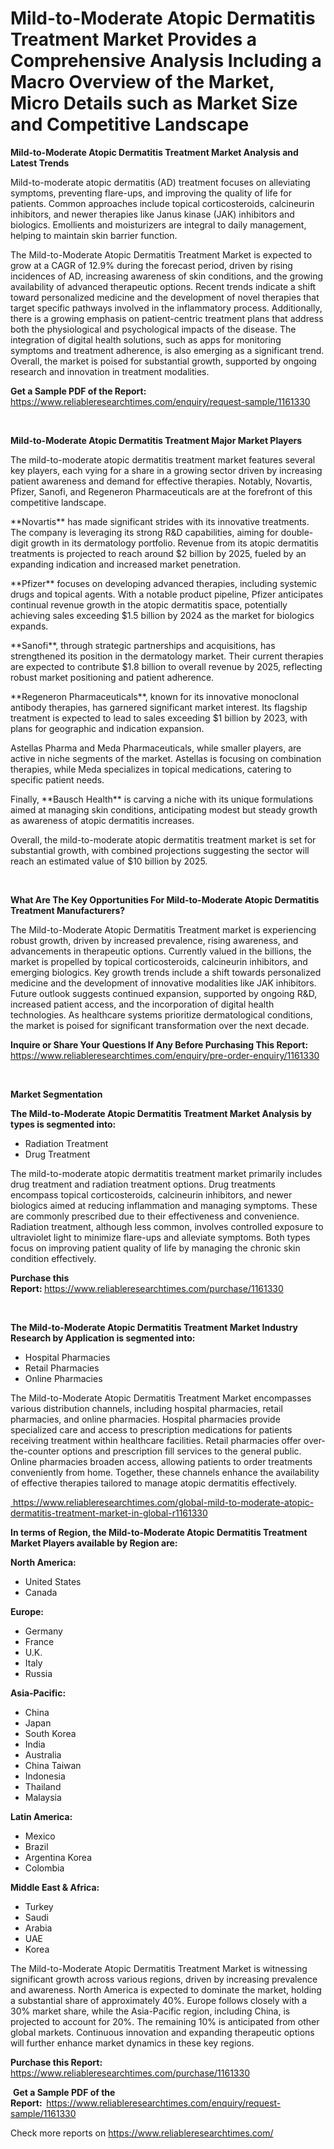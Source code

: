 <p><h1>Mild-to-Moderate Atopic Dermatitis Treatment Market Provides a Comprehensive Analysis Including a Macro Overview of the Market, Micro Details such as Market Size and Competitive Landscape</h1></p><p><strong>Mild-to-Moderate Atopic Dermatitis Treatment Market Analysis and Latest Trends</strong></p>
<p><p>Mild-to-moderate atopic dermatitis (AD) treatment focuses on alleviating symptoms, preventing flare-ups, and improving the quality of life for patients. Common approaches include topical corticosteroids, calcineurin inhibitors, and newer therapies like Janus kinase (JAK) inhibitors and biologics. Emollients and moisturizers are integral to daily management, helping to maintain skin barrier function.</p><p>The Mild-to-Moderate Atopic Dermatitis Treatment Market is expected to grow at a CAGR of 12.9% during the forecast period, driven by rising incidences of AD, increasing awareness of skin conditions, and the growing availability of advanced therapeutic options. Recent trends indicate a shift toward personalized medicine and the development of novel therapies that target specific pathways involved in the inflammatory process. Additionally, there is a growing emphasis on patient-centric treatment plans that address both the physiological and psychological impacts of the disease. The integration of digital health solutions, such as apps for monitoring symptoms and treatment adherence, is also emerging as a significant trend. Overall, the market is poised for substantial growth, supported by ongoing research and innovation in treatment modalities.</p></p>
<p><strong>Get a Sample PDF of the Report:&nbsp;</strong> <a href="https://www.reliableresearchtimes.com/enquiry/request-sample/1161330?utm_campaign=3016&utm_medium=2&utm_source=Github&utm_content=ia&utm_term=22032025&utm_id=mild-to-moderate-atopic-dermatitis-treatment">https://www.reliableresearchtimes.com/enquiry/request-sample/1161330</a></p>
<p>&nbsp;</p>
<p><strong>Mild-to-Moderate Atopic Dermatitis Treatment Major Market Players</strong></p>
<p><p>The mild-to-moderate atopic dermatitis treatment market features several key players, each vying for a share in a growing sector driven by increasing patient awareness and demand for effective therapies. Notably, Novartis, Pfizer, Sanofi, and Regeneron Pharmaceuticals are at the forefront of this competitive landscape.</p><p>**Novartis** has made significant strides with its innovative treatments. The company is leveraging its strong R&D capabilities, aiming for double-digit growth in its dermatology portfolio. Revenue from its atopic dermatitis treatments is projected to reach around $2 billion by 2025, fueled by an expanding indication and increased market penetration.</p><p>**Pfizer** focuses on developing advanced therapies, including systemic drugs and topical agents. With a notable product pipeline, Pfizer anticipates continual revenue growth in the atopic dermatitis space, potentially achieving sales exceeding $1.5 billion by 2024 as the market for biologics expands.</p><p>**Sanofi**, through strategic partnerships and acquisitions, has strengthened its position in the dermatology market. Their current therapies are expected to contribute $1.8 billion to overall revenue by 2025, reflecting robust market positioning and patient adherence.</p><p>**Regeneron Pharmaceuticals**, known for its innovative monoclonal antibody therapies, has garnered significant market interest. Its flagship treatment is expected to lead to sales exceeding $1 billion by 2023, with plans for geographic and indication expansion.</p><p>Astellas Pharma and Meda Pharmaceuticals, while smaller players, are active in niche segments of the market. Astellas is focusing on combination therapies, while Meda specializes in topical medications, catering to specific patient needs.</p><p>Finally, **Bausch Health** is carving a niche with its unique formulations aimed at managing skin conditions, anticipating modest but steady growth as awareness of atopic dermatitis increases.</p><p>Overall, the mild-to-moderate atopic dermatitis treatment market is set for substantial growth, with combined projections suggesting the sector will reach an estimated value of $10 billion by 2025.</p></p>
<p>&nbsp;</p>
<p><strong>What Are The Key Opportunities For Mild-to-Moderate Atopic Dermatitis Treatment Manufacturers?</strong></p>
<p><p>The Mild-to-Moderate Atopic Dermatitis Treatment market is experiencing robust growth, driven by increased prevalence, rising awareness, and advancements in therapeutic options. Currently valued in the billions, the market is propelled by topical corticosteroids, calcineurin inhibitors, and emerging biologics. Key growth trends include a shift towards personalized medicine and the development of innovative modalities like JAK inhibitors. Future outlook suggests continued expansion, supported by ongoing R&D, increased patient access, and the incorporation of digital health technologies. As healthcare systems prioritize dermatological conditions, the market is poised for significant transformation over the next decade.</p></p>
<p><strong>Inquire or Share Your Questions If Any Before Purchasing This Report:</strong> <a href="https://www.reliableresearchtimes.com/enquiry/pre-order-enquiry/1161330?utm_campaign=3016&utm_medium=2&utm_source=Github&utm_content=ia&utm_term=22032025&utm_id=mild-to-moderate-atopic-dermatitis-treatment">https://www.reliableresearchtimes.com/enquiry/pre-order-enquiry/1161330</a></p>
<p>&nbsp;</p>
<p><strong>Market Segmentation</strong></p>
<p><strong>The Mild-to-Moderate Atopic Dermatitis Treatment Market Analysis by types is segmented into:</strong></p>
<p><ul><li>Radiation Treatment</li><li>Drug Treatment</li></ul></p>
<p><p>The mild-to-moderate atopic dermatitis treatment market primarily includes drug treatment and radiation treatment options. Drug treatments encompass topical corticosteroids, calcineurin inhibitors, and newer biologics aimed at reducing inflammation and managing symptoms. These are commonly prescribed due to their effectiveness and convenience. Radiation treatment, although less common, involves controlled exposure to ultraviolet light to minimize flare-ups and alleviate symptoms. Both types focus on improving patient quality of life by managing the chronic skin condition effectively.</p></p>
<p><strong>Purchase this Report:&nbsp;</strong><a href="https://www.reliableresearchtimes.com/purchase/1161330?utm_campaign=3016&utm_medium=2&utm_source=Github&utm_content=ia&utm_term=22032025&utm_id=mild-to-moderate-atopic-dermatitis-treatment">https://www.reliableresearchtimes.com/purchase/1161330</a></p>
<p>&nbsp;</p>
<p><strong>The Mild-to-Moderate Atopic Dermatitis Treatment Market Industry Research by Application is segmented into:</strong></p>
<p><ul><li>Hospital Pharmacies</li><li>Retail Pharmacies</li><li>Online Pharmacies</li></ul></p>
<p><p>The Mild-to-Moderate Atopic Dermatitis Treatment Market encompasses various distribution channels, including hospital pharmacies, retail pharmacies, and online pharmacies. Hospital pharmacies provide specialized care and access to prescription medications for patients receiving treatment within healthcare facilities. Retail pharmacies offer over-the-counter options and prescription fill services to the general public. Online pharmacies broaden access, allowing patients to order treatments conveniently from home. Together, these channels enhance the availability of effective therapies tailored to manage atopic dermatitis effectively.</p></p>
<p><a href="https://www.reliableresearchtimes.com/global-mild-to-moderate-atopic-dermatitis-treatment-market-in-global-r1161330?utm_campaign=3016&utm_medium=2&utm_source=Github&utm_content=ia&utm_term=22032025&utm_id=mild-to-moderate-atopic-dermatitis-treatment">&nbsp;https://www.reliableresearchtimes.com/global-mild-to-moderate-atopic-dermatitis-treatment-market-in-global-r1161330</a></p>
<p><strong>In terms of Region, the Mild-to-Moderate Atopic Dermatitis Treatment Market Players available by Region are:</strong></p>
<p>
    <p> <strong> North America: </strong>
        <ul>
            <li>United States</li>
            <li>Canada</li>
        </ul>
        </p> 
    <p> <strong> Europe: </strong>
        <ul>
            <li>Germany</li>
            <li>France</li>
            <li>U.K.</li>
            <li>Italy</li>
            <li>Russia</li>
        </ul>
        </p> 
    <p> <strong> Asia-Pacific: </strong>
        <ul>
            <li>China</li>
            <li>Japan</li>
            <li>South Korea</li>
            <li>India</li>
            <li>Australia</li>
            <li>China Taiwan</li>
            <li>Indonesia</li>
            <li>Thailand</li>
            <li>Malaysia</li>
        </ul>
        </p> 
    <p> <strong> Latin America: </strong>
        <ul>
            <li>Mexico</li>
            <li>Brazil</li>
            <li>Argentina Korea</li>
            <li>Colombia</li>
        </ul>
        </p> 
    <p> <strong> Middle East & Africa: </strong>
        <ul>
            <li>Turkey</li>
            <li>Saudi</li>
            <li>Arabia</li>
            <li>UAE</li>
            <li>Korea</li>
        </ul>
    </p>
    </p>
<p><p>The Mild-to-Moderate Atopic Dermatitis Treatment Market is witnessing significant growth across various regions, driven by increasing prevalence and awareness. North America is expected to dominate the market, holding a substantial share of approximately 40%. Europe follows closely with a 30% market share, while the Asia-Pacific region, including China, is projected to account for 20%. The remaining 10% is anticipated from other global markets. Continuous innovation and expanding therapeutic options will further enhance market dynamics in these key regions.</p></p>
<p><strong>Purchase this Report: </strong><a href="https://www.reliableresearchtimes.com/purchase/1161330?utm_campaign=3016&utm_medium=2&utm_source=Github&utm_content=ia&utm_term=22032025&utm_id=mild-to-moderate-atopic-dermatitis-treatment">https://www.reliableresearchtimes.com/purchase/1161330</a></p>
<p>&nbsp;<strong>Get a Sample PDF of the Report:&nbsp;&nbsp;</strong><a href="https://www.reliableresearchtimes.com/enquiry/request-sample/1161330?utm_campaign=3016&utm_medium=2&utm_source=Github&utm_content=ia&utm_term=22032025&utm_id=mild-to-moderate-atopic-dermatitis-treatment">https://www.reliableresearchtimes.com/enquiry/request-sample/1161330</a></p>
<p><strong></strong></p>
<p>Check more reports on <a href="https://www.reliableresearchtimes.com/?utm_campaign=3016&utm_medium=2&utm_source=Github&utm_content=ia&utm_term=22032025&utm_id=mild-to-moderate-atopic-dermatitis-treatment">https://www.reliableresearchtimes.com/</a></p>